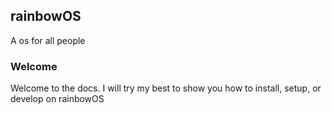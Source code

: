 ## rainbowOS
A os for all people

### Welcome
Welcome to the docs. I will try my best to show you how to install, setup, or develop on rainbowOS
